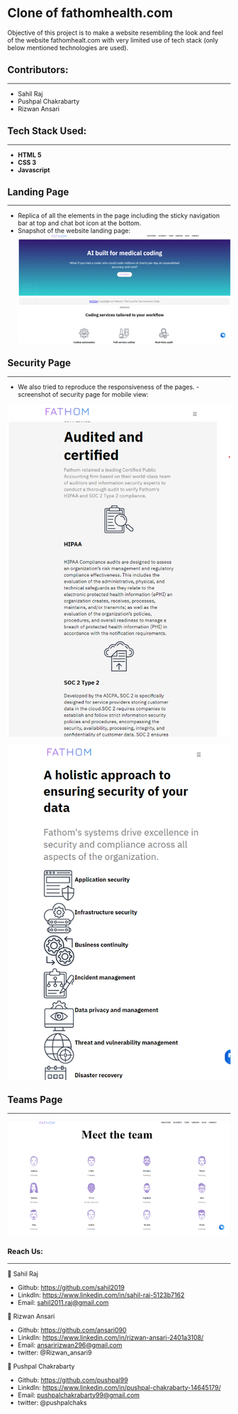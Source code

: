 # **Clone of fathomhealth.com**   
Objective of this project is to make a website resembling the look and feel of the website fathomhealt.com with very limited use of tech stack (only below mentioned technologies are used).




## **Contributors:**  
---
- Sahil Raj
- Pushpal Chakrabarty
- Rizwan Ansari




## **Tech Stack Used:**
---
- **HTML 5**
- **CSS 3**
- **Javascript**


## **Landing Page**
---
- Replica of all the elements in the page including the sticky navigation bar at top and chat bot icon at the bottom.
- Snapshot of the website landing page:
![alt text](imageLp.png)


## **Security Page**
---
- We also tried to reproduce the responsiveness of the pages. 
-screenshot of security page for mobile view:

![alt text](sp1.png) 


![alt text](sp2.png)

## **Teams Page**
---
![alt text](tp.png) 

### **Reach Us:**
---

👤 Sahil Raj

- Github: https://github.com/sahil2019
- LinkdIn: https://www.linkedin.com/in/sahil-raj-5123b7162
- Email: sahil2011.raj@gmail.com


👤 Rizwan Ansari

- Github: https://github.com/ansari090
- LinkdIn: https://www.linkedin.com/in/rizwan-ansari-2401a3108/
- Email: ansaririzwan296@gmail.com
- twitter: @Rizwan_ansari9

👤 Pushpal Chakrabarty

- Github: https://github.com/pushpal99
- LinkdIn: https://www.linkedin.com/in/pushpal-chakrabarty-14645179/
- Email: pushpalchakrabarty99@gmail.com
- twitter: @pushpalchaks
